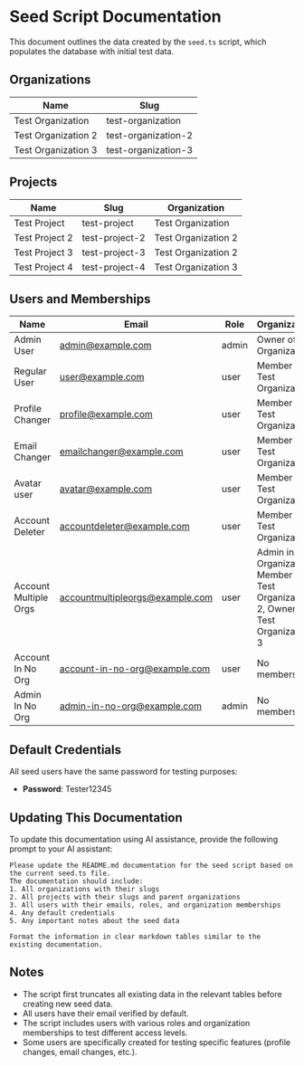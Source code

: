 # Seed Script Documentation

This document outlines the data created by the `seed.ts` script, which populates the database with initial test data.

## Organizations

| Name                | Slug                |
| ------------------- | ------------------- |
| Test Organization   | test-organization   |
| Test Organization 2 | test-organization-2 |
| Test Organization 3 | test-organization-3 |

## Projects

| Name           | Slug           | Organization        |
| -------------- | -------------- | ------------------- |
| Test Project   | test-project   | Test Organization   |
| Test Project 2 | test-project-2 | Test Organization 2 |
| Test Project 3 | test-project-3 | Test Organization 2 |
| Test Project 4 | test-project-4 | Test Organization 3 |

## Users and Memberships

| Name                  | Email                           | Role  | Organizations                                                                           |
| --------------------- | ------------------------------- | ----- | --------------------------------------------------------------------------------------- |
| Admin User            | admin@example.com               | admin | Owner of Test Organization                                                              |
| Regular User          | user@example.com                | user  | Member of Test Organization                                                             |
| Profile Changer       | profile@example.com             | user  | Member of Test Organization                                                             |
| Email Changer         | emailchanger@example.com        | user  | Member of Test Organization                                                             |
| Avatar user           | avatar@example.com              | user  | Member of Test Organization                                                             |
| Account Deleter       | accountdeleter@example.com      | user  | Member of Test Organization                                                             |
| Account Multiple Orgs | accountmultipleorgs@example.com | user  | Admin in Test Organization, Member in Test Organization 2, Owner in Test Organization 3 |
| Account In No Org     | account-in-no-org@example.com   | user  | No memberships                                                                          |
| Admin In No Org       | admin-in-no-org@example.com     | admin | No memberships                                                                          |

## Default Credentials

All seed users have the same password for testing purposes:

- **Password**: Tester12345

## Updating This Documentation

To update this documentation using AI assistance, provide the following prompt to your AI assistant:

```
Please update the README.md documentation for the seed script based on the current seed.ts file.
The documentation should include:
1. All organizations with their slugs
2. All projects with their slugs and parent organizations
3. All users with their emails, roles, and organization memberships
4. Any default credentials
5. Any important notes about the seed data

Format the information in clear markdown tables similar to the existing documentation.
```

## Notes

- The script first truncates all existing data in the relevant tables before creating new seed data.
- All users have their email verified by default.
- The script includes users with various roles and organization memberships to test different access levels.
- Some users are specifically created for testing specific features (profile changes, email changes, etc.).
